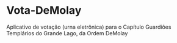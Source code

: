 # Vota-DeMolay
Aplicativo de votação (urna eletrônica) para o Capítulo Guardiões Templários do Grande Lago, da Ordem DeMolay
